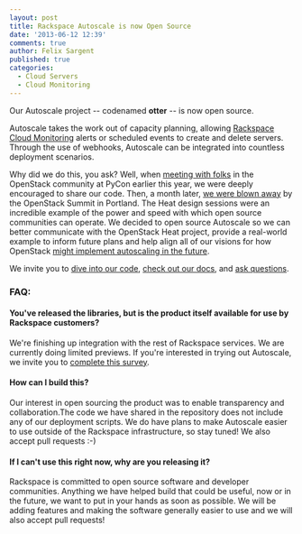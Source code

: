 ```yaml
---
layout: post
title: Rackspace Autoscale is now Open Source
date: '2013-06-12 12:39'
comments: true
author: Felix Sargent
published: true
categories:
  - Cloud Servers
  - Cloud Monitoring
---
```


Our Autoscale project -- codenamed **otter** -- is now open source.

Autoscale takes the work out of capacity planning, allowing [Rackspace Cloud Monitoring][1]
alerts or scheduled events to create and delete servers. Through the use of
webhooks, Autoscale can be integrated into countless deployment scenarios.

Why did we do this, you ask? Well, when [meeting with folks][2] in the OpenStack
community at PyCon earlier this year, we were deeply encouraged to share our code.
Then, a month later, [we were blown away][3] by the OpenStack Summit in Portland.
The Heat design sessions were an incredible example of the power and speed with
which open source communities can operate. We decided to open source Autoscale
so we can better communicate with the OpenStack Heat project, provide a real-world
example to inform future plans and help align all of our visions for how OpenStack
[might implement autoscaling in the future][4].

<!-- more -->

We invite you to [dive into our code][5], [check out our docs][6], and [ask questions][7].

### FAQ:

#### You've released the libraries, but is the product itself available for use by Rackspace customers?

We're finishing up integration with the rest of Rackspace services. We are
currently doing limited previews. If you're interested in trying out Autoscale,
we invite you to [complete this survey][8].

#### How can I build this?

Our interest in open sourcing the product was to enable transparency and
collaboration.The code we have shared in the repository does not include any of
our deployment scripts. We do have plans to make Autoscale easier to use outside
of the Rackspace infrastructure, so stay tuned! We also accept pull requests :-)

#### If I can't use this right now, why are you releasing it?

Rackspace is committed to open source software and developer communities.
Anything we have helped build that could be useful, now or in the future, we
want to put in your hands as soon as possible. We will be adding features and
making the software generally easier to use and we will also accept pull requests!

[1]: https://www.rackspace.com/cloud/monitoring/
[2]: https://technicae.cogitat.io/2013/04/autoscale-and-orchestration-heat-of.html
[3]: https://www.rackspace.com/blog/the-heat-is-on-for-autoscaling-at-openstack-summit-portland/
[4]: https://technicae.cogitat.io/2013/04/openstack-developer-summit-heat-followup.html
[5]: https://github.com/rackerlabs/otter
[6]: https://rackspace-autoscale.readthedocs.org/en/latest/
[7]: mailto:autoscale@rackspace.com
[8]: https://www.rackspace.com/blog/autoscale-survey-tell-us-what-you-want/